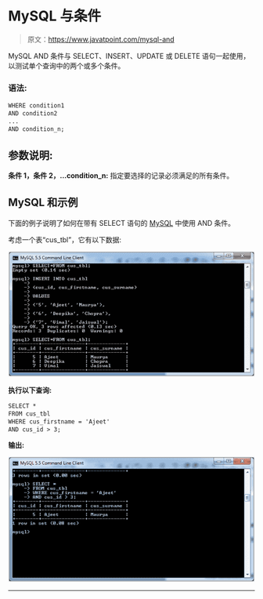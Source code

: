 # MySQL 与条件

> 原文：<https://www.javatpoint.com/mysql-and>

MySQL AND 条件与 SELECT、INSERT、UPDATE 或 DELETE 语句一起使用，以测试单个查询中的两个或多个条件。

### 语法:

```
WHERE condition1
AND condition2
...
AND condition_n;

```

## 参数说明:

**条件 1，条件 2，...condition_n:** 指定要选择的记录必须满足的所有条件。

## MySQL 和示例

下面的例子说明了如何在带有 SELECT 语句的 [MySQL](https://www.javatpoint.com/mysql-tutorial) 中使用 AND 条件。

考虑一个表“cus_tbl”，它有以下数据:

![MySQL AND Condition 1](img/b0cfd49a1e19ea519165a946fe13b8d7.png)

**执行以下查询:**

```
SELECT *
FROM cus_tbl
WHERE cus_firstname = 'Ajeet'
AND cus_id > 3;

```

**输出:**

![MySQL AND Condition 2](img/17cd4e588f4b97a7d8097c67e24f37a6.png)

* * *